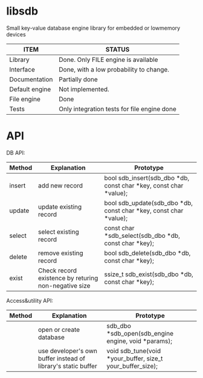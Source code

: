 # libsdb
Small key-value database engine library for embedded or lowmemory devices

|  ITEM |   STATUS  |
|-------|-----------|
|Library|Done. Only FILE engine is available|
|Interface| Done, with a low probability to change. |
|Documentation| Partially done |
|Default engine|Not implemented.|
|File engine| Done |
| Tests | Only integration tests for file engine done |


# API
DB API:

|Method|Explanation|Prototype|
|------|---------|-----------|
|insert|add new record|bool sdb_insert(sdb_dbo *db, const char *key, const char *value);|
|update|update existing record|bool sdb_update(sdb_dbo *db, const char *key, const char *value);|
|select|select existing record|const char *sdb_select(sdb_dbo *db, const char *key);|
|delete|remove existing record|bool sdb_delete(sdb_dbo *db, const char *key);|
|exist |Check record existence by returing non-negative size|ssize_t sdb_exist(sdb_dbo *db, const char *key);|

Access&utility API:

|Method|Explanation|Prototype|
|------|---------|-----------|
|      |open or create database|sdb_dbo *sdb_open(sdb_engine engine, void *params);|
|      |use developer's own buffer instead of library's static buffer|void sdb_tune(void *your_buffer, size_t your_buffer_size);|
